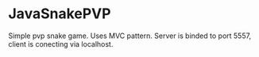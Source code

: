 # JavaSnakePVP
Simple pvp snake game. Uses MVC pattern. Server is binded to port 5557, client is conecting via localhost.
